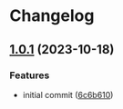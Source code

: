 # Changelog

## [1.0.1](https://github.com/itskyedo/woff2-encoder/compare/v1.0.1...v1.0.1) (2023-10-18)


### Features

* initial commit ([6c6b610](https://github.com/itskyedo/woff2-encoder/commit/6c6b610c5c9cb071e8803676c8f5ed2968fab875))
